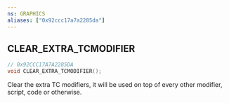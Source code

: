 ```yaml
---
ns: GRAPHICS
aliases: ["0x92ccc17a7a2285da"]
---
```

## CLEAR_EXTRA_TCMODIFIER

```c
// 0x92CCC17A7A2285DA
void CLEAR_EXTRA_TCMODIFIER();
```

Clear the extra TC modifiers, it will be used on top of every other modifier, script, code or otherwise.

